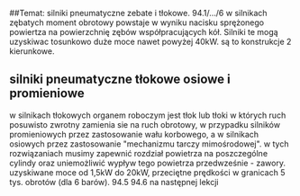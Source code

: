 ##Temat: silniki pneumatyczne zebate i tłokowe. 
94.1/…/6
w silnikach zębatych moment obrotowy powstaje w wyniku nacisku sprężonego powiertza na powierzchnię zębów współpracujących kół. Silniki te mogą uzyskiwac tosunkowo duże moce nawet powyżej 40kW. są to konstrukcje 2 kierunkowe. 
## silniki pneumatyczne tłokowe osiowe i promieniowe
w silnikach tłokowych organem roboczym jest tłok lub tłoki w których ruch posuwisto zwrotny zamienia sie na ruch obrotowy, w przypadku silników promieniowych przez zastosowanie wału korbowego, a w silnikach osiowych przez zastosowanie "mechanizmu tarczy mimośrodowej". w tych rozwiązaniach musimy zapewnić rozdział powietrza na poszczególne cylindy oraz uniemożliwić wypływ tego powietrza przedwześnie - zawory. uzyskiwane moce od 1,5kW do 20kW, przeciętne prędkości w granicach 5 tys. obrotów (dla 6 barów). 
94.5 94.6 na następnej lekcji
  
